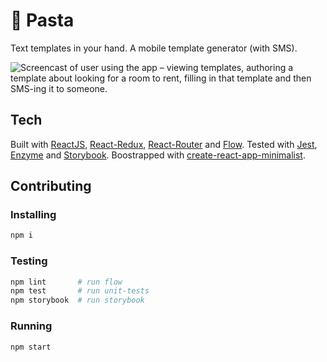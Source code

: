 # 🍝 Pasta

Text templates in your hand. A mobile template generator (with SMS).

![Screencast of user using the app – viewing templates, authoring a template about looking for a room to rent, filling in that template and then SMS-ing it to someone.](https://i.imgur.com/N9XePen.gif)

## Tech

Built with [ReactJS](https://github.com/facebook/react), [React-Redux](https://github.com/reactjs/react-redux), [React-Router](https://reacttraining.com/react-router) and [Flow](https://flow.org). Tested with [Jest](https://facebook.github.io/jest), [Enzyme](http://airbnb.io/enzyme) and [Storybook](https://storybook.js.org). Boostrapped with [create-react-app-minimalist](http://conwy.codes/cram).

## Contributing

### Installing

```bash
npm i
```

### Testing

```bash
npm lint       # run flow
npm test       # run unit-tests
npm storybook  # run storybook
 ```

### Running

```bash
npm start
 ```